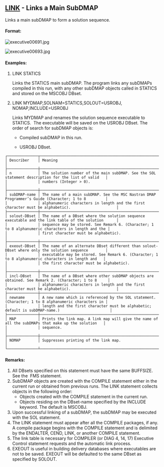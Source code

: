 ## [LINK](https://help.hexagonmi.com/bundle/MSC_Nastran_2022.4/page/Nastran_Combined_Book/qrg/executive/TOC.LINK.xhtml) - Links a Main SubDMAP

Links a main subDMAP to form a solution sequence.

#### Format:

![executive00691.jpg](https://help-be.hexagonmi.com/bundle/MSC_Nastran_2022.4/page/Nastran_Combined_Book/qrg/executive/../../../assets/executive00691.jpg?_LANG=enus)  

![executive00693.jpg](https://help-be.hexagonmi.com/bundle/MSC_Nastran_2022.4/page/Nastran_Combined_Book/qrg/executive/../../../assets/executive00693.jpg?_LANG=enus)  

#### Examples:

1. LINK STATICS

     Links the STATICS main subDMAP. The program links any subDMAPs compiled in this run, with any other subDMAP objects called in STATICS and stored on the MSCOBJ DBset.

2. LINK MYDMAP,SOLNAM=STATICS,SOLOUT=USROBJ, NOMAP,INCLUDE=USROBJ

     Links MYDMAP and renames the solution sequence executable to STATICS.  The executable will be saved on the USROBJ DBset. The order of search for subDMAP objects is:

     - Compiled subDMAP in this run.

     - USROBJ DBset.

```text
┌──────────────┬────────────────────────────────────────────────────────────────────────────────────────────────────┐
│ Describer    │ Meaning                                                                                            │
├──────────────┼────────────────────────────────────────────────────────────────────────────────────────────────────┤
│ n            │ The solution number of the main subDMAP. See the SOL statement description for the list of valid   │
│              │ numbers (Integer > 0).                                                                             │
├──────────────┼────────────────────────────────────────────────────────────────────────────────────────────────────┤
│ subDMAP-name │ The name of a main subDMAP. See the MSC Nastran DMAP Programmer’s Guide (Character; 1 to 8         │
│              │ alphanumeric characters in length and the first character must be alphabetic).                     │
├──────────────┼────────────────────────────────────────────────────────────────────────────────────────────────────┤
│ solout-DBset │ The name of a DBset where the solution sequence executable and the link table of the solution      │
│              │ sequence may be stored. See Remark 6. (Character; 1 to 8 alphanumeric characters in length and the │
│              │ first character must be alphabetic).                                                               │
├──────────────┼────────────────────────────────────────────────────────────────────────────────────────────────────┤
│ exeout-DBset │ The name of an alternate DBset different than solout-DBset where only the solution sequence        │
│              │ executable may be stored. See Remark 6. (Character; 1 to 8 alphanumeric characters in length and   │
│              │ the first character must be alphabetic).                                                           │
├──────────────┼────────────────────────────────────────────────────────────────────────────────────────────────────┤
│ incl-DBset   │ The name of a DBset where other subDMAP objects are obtained. See Remark 2. (Character; 1 to 8     │
│              │ alphanumeric characters in length and the first character must be alphabetic).                     │
├──────────────┼────────────────────────────────────────────────────────────────────────────────────────────────────┤
│ newname      │ A new name which is referenced by the SOL statement. (Character; 1 to 8 alphanumeric characters in │
│              │ length and the first character must be alphabetic; default is subDMAP-name.)                       │
├──────────────┼────────────────────────────────────────────────────────────────────────────────────────────────────┤
│ MAP          │ Prints the link map. A link map will give the name of all the subDMAPs that make up the solution   │
│              │ sequence.                                                                                          │
├──────────────┼────────────────────────────────────────────────────────────────────────────────────────────────────┤
│ NOMAP        │ Suppresses printing of the link map.                                                               │
└──────────────┴────────────────────────────────────────────────────────────────────────────────────────────────────┘
```

#### Remarks:

1. All DBsets specified on this statement must have the same BUFFSIZE. See the   FMS statement.
2. SubDMAP objects are created with the COMPILE statement either in the current run or obtained from previous runs. The LINK statement collects objects in the following order:
     - Objects created with the COMPILE statement in the current run.
     - Objects residing on the DBset-name specified by the INCLUDE keyword. The default is MSCOBJ.
3. Upon successful linking of a subDMAP, the subDMAP may be executed with the SOL statement.
4. The LINK statement must appear after all the COMPILE packages, if any. A compile package begins with the COMPILE statement and is delimited by the ENDALTER, CEND, LINK, or another COMPILE statement.
5. The link table is necessary for COMPILER (or DIAG 4, 14, 17) Executive Control statement requests and the automatic link process.
6. EXEOUT is useful in building delivery databases where executables are not to be saved. EXEOUT will be defaulted to the same DBset as specified by SOLOUT.

